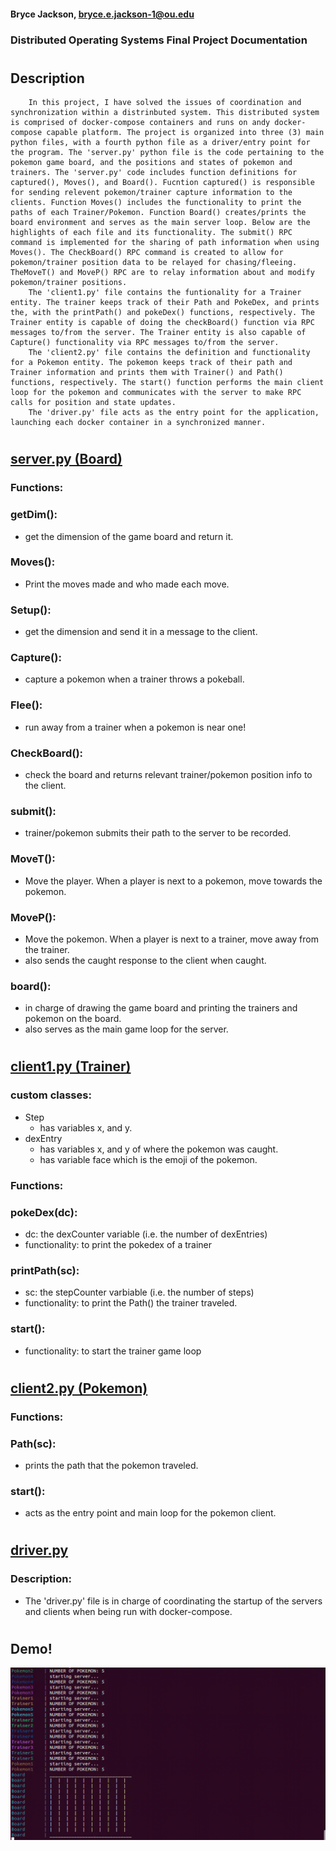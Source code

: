 #### Bryce Jackson, bryce.e.jackson-1@ou.edu
### Distributed Operating Systems Final Project Documentation
#
## Description

```
    In this project, I have solved the issues of coordination and synchronization within a distrinbuted system. This distributed system is comprised of docker-compose containers and runs on andy docker-compose capable platform. The project is organized into three (3) main python files, with a fourth python file as a driver/entry point for the program. The 'server.py' python file is the code pertaining to the pokemon game board, and the positions and states of pokemon and trainers. The 'server.py' code includes function definitions for captured(), Moves(), and Board(). Fucntion captured() is responsible for sending relevent pokemon/trainer capture information to the clients. Function Moves() includes the functionality to print the paths of each Trainer/Pokemon. Function Board() creates/prints the board environment and serves as the main server loop. Below are the highlights of each file and its functionality. The submit() RPC command is implemented for the sharing of path information when using Moves(). The CheckBoard() RPC command is created to allow for pokemon/trainer position data to be relayed for chasing/fleeing. TheMoveT() and MoveP() RPC are to relay information about and modify pokemon/trainer positions. 
    The 'client1.py' file contains the funtionality for a Trainer entity. The trainer keeps track of their Path and PokeDex, and prints the, with the printPath() and pokeDex() functions, respectively. The Trainer entity is capable of doing the checkBoard() function via RPC messages to/from the server. The Trainer entity is also capable of Capture() functionality via RPC messages to/from the server. 
    The 'client2.py' file contains the definition and functionality for a Pokemon entity. The pokemon keeps track of their path and Trainer information and prints them with Trainer() and Path() functions, respectively. The start() function performs the main client loop for the pokemon and communicates with the server to make RPC calls for position and state updates. 
    The 'driver.py' file acts as the entry point for the application, launching each docker container in a synchronized manner. 
```


#
## <u>server.py (Board)</u>
### Functions: 
### getDim(): 
* get the dimension of the game board and return it. 

### Moves(): 
* Print the moves made and who made each move. 

### Setup(): 
* get the dimension and send it in a message to the client. 

### Capture(): 
* capture a pokemon when a trainer throws a pokeball. 

### Flee(): 
* run away from a trainer when a pokemon is near one!

### CheckBoard(): 
* check the board and returns relevant trainer/pokemon position info to the client.

### submit(): 
* trainer/pokemon submits their path to the server to be recorded. 

### MoveT(): 
* Move the player. When a player is next to a pokemon, move towards the pokemon.

### MoveP(): 
* Move the pokemon. When a player is next to a trainer, move away from the trainer. 
* also sends the caught response to the client when caught.

### board(): 
* in charge of drawing the game board and printing the trainers and pokemon on the board. 
* also serves as the main game loop for the server. 


#
## <u>client1.py (Trainer)</u>
### custom classes: 
* Step
    * has variables x, and y. 
* dexEntry
    * has variables x, and y of where the pokemon was caught. 
    * has variable face which is the emoji of the pokemon.

### **Functions:**

### pokeDex(dc):
* dc: the dexCounter variable (i.e. the number of dexEntries)
* functionality: to print the pokedex of a trainer

### printPath(sc): 
* sc: the stepCounter varbiable (i.e. the number of steps)
* functionality: to print the Path() the trainer traveled. 

### start(): 
* functionality: to start the trainer game loop

#
## <u>client2.py (Pokemon)</u>

### Functions:

### Path(sc):
* prints the path that the pokemon traveled. 

### start(): 
* acts as the entry point and main loop for the pokemon client. 


#
## <u> driver.py </u>
### Description: 
* The 'driver.py' file is in charge of coordinating the startup of the servers and clients when being run with docker-compose. 
#

## Demo! 
![](demo.gif)
